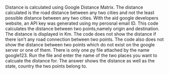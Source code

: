 Distance is calculated using Google Distance Matrix.
The distance calculated is the road distance between any two cities and not the least possible distance between any two cities.
With the aid google developers website, an API key was generated using my perosnal email ID.
This code calculates the distance between two points,namely origin and destination.
The distance is displayed in Km. 
The code does not show the distance if there isn't any road connection between two points. The code also does not show the distance between two points which do not exist on the google server or one of them.
There is only one py file attached by the name google123. Run the file and enter the name of the two places you want to calcuate the distance for.
The answer shows the distance as well as the state, country the two points belong to.
